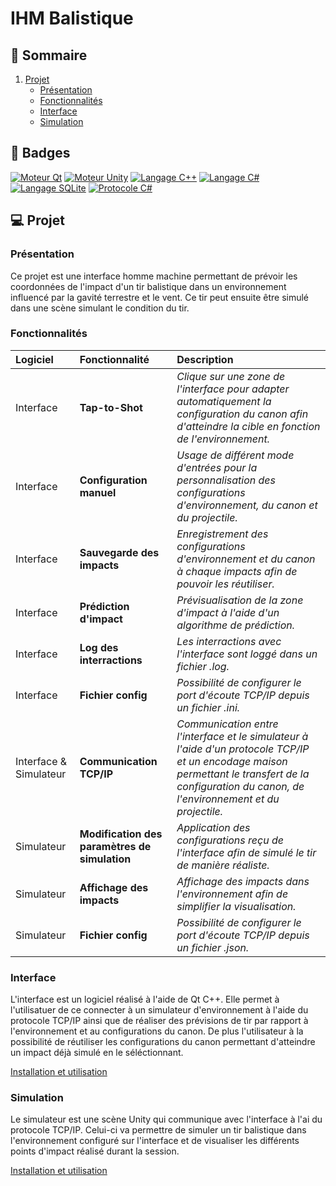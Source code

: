 # IHM Balistique

## 📌 Sommaire
1. [Projet](#💻-projet)
    - [Présentation](#présentation)
    - [Fonctionnalités](#fonctionnalités)
    - [Interface](#interface)
    - [Simulation](#simulation)

## 🎯 Badges

[![Moteur Qt](https://img.shields.io/badge/Moteur-Qt-green.svg)]()
[![Moteur Unity](https://img.shields.io/badge/Moteur-Unity-green.svg)]()
[![Langage C++](https://img.shields.io/badge/Langage-C++-blue.svg)]()
[![Langage C#](https://img.shields.io/badge/Langage-CSharp-blue.svg)]()
[![Langage SQLite](https://img.shields.io/badge/Langage-SQLite-blue.svg)]()
[![Protocole C#](https://img.shields.io/badge/Protocole-TCP/IP-red.svg)]()

## 💻 Projet

### Présentation

Ce projet est une interface homme machine permettant de prévoir les coordonnées de l'impact d'un tir balistique dans un environnement influencé par la gavité terrestre et le vent. Ce tir peut ensuite être simulé dans une scène simulant le condition du tir.

### Fonctionnalités

| Logiciel | Fonctionnalité | Description |
|:--------------|:-------------|:--------------|
| Interface | **Tap-to-Shot** | *Clique sur une zone de l'interface pour adapter automatiquement la configuration du canon afin d'atteindre la cible en fonction de l'environnement.* |
| Interface | **Configuration manuel** | *Usage de différent mode d'entrées pour la personnalisation des configurations d'environnement, du canon et du projectile.* |
| Interface | **Sauvegarde des impacts** | *Enregistrement des configurations d'environnement et du canon à chaque impacts afin de pouvoir les réutiliser.* |
| Interface | **Prédiction d'impact** | *Prévisualisation de la zone d'impact à l'aide d'un algorithme de prédiction.* |
| Interface | **Log des interractions** | *Les interractions avec l'interface sont loggé dans un fichier .log.* |
| Interface | **Fichier config** | *Possibilité de configurer le port d'écoute TCP/IP depuis un fichier .ini.* |
| Interface & Simulateur | **Communication TCP/IP** | *Communication entre l'interface et le simulateur à l'aide d'un protocole TCP/IP et un encodage maison permettant le transfert de la configuration du canon, de l'environnement et du projectile.* |
| Simulateur | **Modification des paramètres de simulation** | *Application des configurations reçu de l'interface afin de simulé le tir de manière réaliste.* |
| Simulateur | **Affichage des impacts** | *Affichage des impacts dans l'environnement afin de simplifier la visualisation.* |
| Simulateur | **Fichier config** | *Possibilité de configurer le port d'écoute TCP/IP depuis un fichier .json.* |


### Interface

L'interface est un logiciel réalisé à l'aide de Qt C++. Elle permet à l'utilisatuer de ce connecter à un simulateur d'environnement à l'aide du protocole TCP/IP ainsi que de réaliser des prévisions de tir par rapport à l'environnement et au configurations du canon. De plus l'utilisateur à la possibilité de réutiliser les configurations du canon permettant d'atteindre un impact déjà simulé en le séléctionnant.

[Installation et utilisation](./IHM/README.md)

### Simulation

Le simulateur est une scène Unity qui communique avec l'interface à l'ai du protocole TCP/IP. Celui-ci va permettre de simuler un tir balistique dans l'environnement configuré sur l'interface et de visualiser les différents points d'impact réalisé durant la session.

[Installation et utilisation](./CanonSimulation/README.md)
